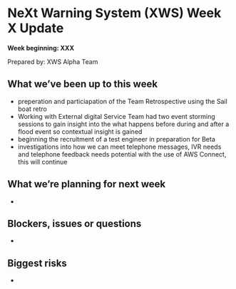 # NeXt Warning System (XWS) Week X Update
**Week beginning: XXX** 

Prepared by: XWS Alpha Team

## What we’ve been up to this week

* preperation and particiapation of the Team Retrospective using the Sail boat retro
* Working with External digital Service Team had two event storming sessions to gain insight into the what happens before during and after a flood event so contextual insight is gained
* beginning the recruitment of a test engineer in preparation for Beta
* investigations into how we can meet telephone messages, IVR needs and telephone feedback needs potential with the use of AWS Connect, this will continue

## What we’re planning for next week

* 

## Blockers, issues or questions

* 

## Biggest risks

* 
